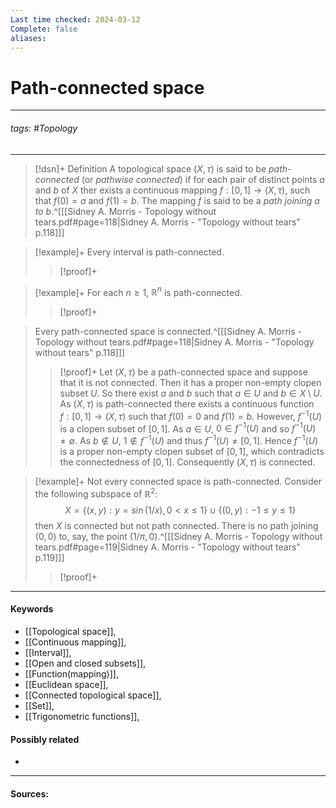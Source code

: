 ```yaml
---
Last time checked: 2024-03-12
Complete: false
aliases:
---
```

# Path-connected space
***
###### tags: #Topology 
***
>[!dsn]+ Definition
>A topological space $(X,\tau)$ is said to be *path-connected* (or *pathwise connected*) if for each pair of distinct points $a$ and $b$ of $X$ ther exists a continuous mapping $f:[0,1]\to(X,\tau)$, such that $f(0)=a$ and $f(1)=b$. The mapping $f$ is said to be a *path joining $a$ to $b$*.^[[[Sidney A. Morris - Topology without tears.pdf#page=118|Sidney A. Morris - "Topology without tears" p.118]]]

>[!example]+
>Every interval is path-connected.
>>[!proof]+
>>

>[!example]+
>For each $n\ge1$, $\mathbb{R}^{n}$ is path-connected.
>>[!proof]+
>>

>Every path-connected space is connected.^[[[Sidney A. Morris - Topology without tears.pdf#page=118|Sidney A. Morris - "Topology without tears" p.118]]]
>>[!proof]+
>>Let $(X,\tau)$ be a path-connected space and suppose that it is not connected.
>>Then it has a proper non-empty clopen subset $U$. So there exist $a$ and $b$ such that $a\in U$ and $b\in X\setminus U$. As $(X,\tau)$ is path-connected there exists a continuous function $f:[0,1]\to(X,\tau)$ such that $f(0)=0$ and $f(1)=b$.
>>However, $f^{-1}(U)$ is a clopen subset of $[0,1]$. As $a\in U$, $0\in f^{-1}(U)$ and so $f^{-1}(U)\ne\emptyset$. As $b\notin U$, $1\notin f^{-1}(U)$ and thus $f^{-1}(U)\ne[0,1]$. Hence $f^{-1}(U)$ is a proper non-empty clopen subset of $[0,1]$, which contradicts the connectedness of $[0,1]$.
>>Consequently $(X,\tau)$ is connected.

>[!example]+ 
>Not every connected space is path-connected. Consider the following subspace of $\mathbb{R}^{2}$:
>$$X=\{(x,y):y=\sin(1/x),0<x\le1\}\cup\{(0,y):-1\le y\le1\}$$
>then $X$ is connected but not path connected. There is no path joining $(0,0)$ to, say, the point $(1/\pi,0)$.^[[[Sidney A. Morris - Topology without tears.pdf#page=119|Sidney A. Morris - "Topology without tears" p.119]]]
>>[!proof]+
>>

***
#### Keywords
- [[Topological space]],
- [[Continuous mapping]],
- [[Interval]],
- [[Open and closed subsets]],
- [[Function(mapping)]],
- [[Euclidean space]],
- [[Connected topological space]],
- [[Set]],
- [[Trigonometric functions]],
#### Possibly related
- 
***
#### Sources: